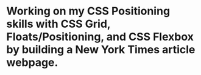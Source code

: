 # Working on my CSS Positioning skills with CSS Grid, Floats/Positioning, and CSS Flexbox by building a New York Times article webpage.
